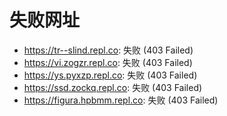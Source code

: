# 失败网址
- https://tr--slind.repl.co: 失败 (403
Failed)
- https://vi.zogzr.repl.co: 失败 (403
Failed)
- https://ys.pyxzp.repl.co: 失败 (403
Failed)
- https://ssd.zockq.repl.co: 失败 (403
Failed)
- https://figura.hpbmm.repl.co: 失败 (403
Failed)
